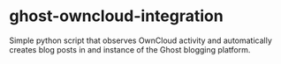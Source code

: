 ghost-owncloud-integration
==========================

Simple python script that observes OwnCloud activity and automatically creates blog posts in and instance of the Ghost blogging platform.
